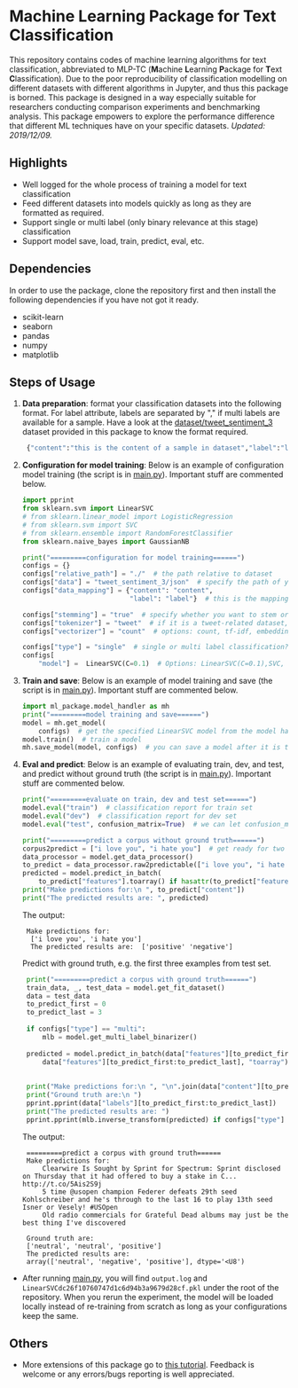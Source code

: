 # Machine Learning Package for Text Classification


This repository contains codes of machine learning algorithms for text classification, abbreviated to MLP-TC (**M**achine **L**earning **P**ackage for **T**ext **C**lassification).
Due to the poor reproducibility of classification modelling on different datasets with different algorithms in Jupyter, and thus this package is borned. This package is designed in a way especially suitable for researchers conducting comparison experiments and benchmarking analysis.
This package empowers to explore the performance difference that different ML techniques have on your specific datasets.  _Updated: 2019/12/09._

## Highlights

- Well logged for the whole process of training a model for text classification 
- Feed different datasets into models quickly as long as they are formatted as required.
- Support single or multi label (only binary relevance at this stage) classification
- Support model save, load, train, predict, eval, etc.
   
## Dependencies
In order to use the package, clone the repository first and then install the following dependencies if you have not got it ready. 

- scikit-learn
- seaborn
- pandas
- numpy
- matplotlib

## Steps of Usage
1. **Data preparation**: format your classification datasets into the following format. For label attribute, labels are separated by "," if multi labels are available for a sample.
   Have a look at the [dataset/tweet_sentiment_3](dataset/tweet_sentiment_3) dataset provided in this package to know the format required. 
   ```python
    {"content":"this is the content of a sample in dataset","label":"label1,label2,..."}
    ```
2. **Configuration for model training**: Below is an example of configuration model training (the script is in [main.py](main.py)). Important stuff are commented below.

    ```python
    import pprint
    from sklearn.svm import LinearSVC
    # from sklearn.linear_model import LogisticRegression
    # from sklearn.svm import SVC
    # from sklearn.ensemble import RandomForestClassifier
    from sklearn.naive_bayes import GaussianNB
    
    print("=========configuration for model training======")
    configs = {}
    configs["relative_path"] = "./"  # the path relative to dataset
    configs["data"] = "tweet_sentiment_3/json"  # specify the path of your data that is under the dataset dir
    configs["data_mapping"] = {"content": "content",
                               "label": "label"}  # this is the mapping from the package required attribute names to your json dataset attributes
    
    configs["stemming"] = "true"  # specify whether you want to stem or not in preprocessing
    configs["tokenizer"] = "tweet"  # if it is a tweet-related dataset, it is suggested to use tweet tokenizer, or "string"
    configs["vectorizer"] = "count"  # options: count, tf-idf, embeddings/glove.twitter.27B.100d.txt.gz
    
    configs["type"] = "single"  # single or multi label classification?
    configs[
        "model"] =  LinearSVC(C=0.1)  # Options: LinearSVC(C=0.1),SVC, LogisticRegression(solver='ibfgs'),GaussianNB(),RandomForest, etc.
    ```

3. **Train and save**: Below is an example of model training and save (the script is in [main.py](main.py)). Important stuff are commented below.
    ```python
   import ml_package.model_handler as mh
    print("=========model training and save======")
    model = mh.get_model(
        configs)  # get the specified LinearSVC model from the model handler with configs passed as the parameter
    model.train()  # train a model
    mh.save_model(model, configs)  # you can save a model after it is trained
    ```
4. **Eval and predict**: Below is an example of evaluating train, dev, and test, and predict without ground truth (the script is in [main.py](main.py)). Important stuff are commented below.
    ```python
    print("=========evaluate on train, dev and test set======")
    model.eval("train")  # classification report for train set
    model.eval("dev")  # classification report for dev set
    model.eval("test", confusion_matrix=True)  # we can let confusion_matrix=True so as to report confusion matrix as well
    
    print("=========predict a corpus without ground truth======")
    corpus2predict = ["i love you", "i hate you"]  # get ready for two documents
    data_processor = model.get_data_processor()
    to_predict = data_processor.raw2predictable(["i love you", "i hate you"])
    predicted = model.predict_in_batch(
        to_predict["features"].toarray() if hasattr(to_predict["features"], "toarray") else to_predict["features"])
    print("Make predictions for:\n ", to_predict["content"])
    print("The predicted results are: ", predicted)
    ```
     The output:
      
        Make predictions for:
         ['i love you', 'i hate you']
         The predicted results are:  ['positive' 'negative']
         
   Predict with ground truth, e.g. the first three examples from test set.
   ```python
    print("=========predict a corpus with ground truth======")
    train_data, _, test_data = model.get_fit_dataset()
    data = test_data
    to_predict_first = 0
    to_predict_last = 3
    
    if configs["type"] == "multi":
        mlb = model.get_multi_label_binarizer()
    
    predicted = model.predict_in_batch(data["features"][to_predict_first:to_predict_last].toarray() if hasattr(
        data["features"][to_predict_first:to_predict_last], "toarray") else data["features"][
                                                                            to_predict_first:to_predict_last])
    
    print("Make predictions for:\n ", "\n".join(data["content"][to_predict_first:to_predict_last]))
    print("Ground truth are:\n ")
    pprint.pprint(data["labels"][to_predict_first:to_predict_last])
    print("The predicted results are: ")
    pprint.pprint(mlb.inverse_transform(predicted) if configs["type"] == "multi" else predicted)
    ```
   The output:
      
        =========predict a corpus with ground truth======
        Make predictions for:
            Clearwire Is Sought by Sprint for Spectrum: Sprint disclosed on Thursday that it had offered to buy a stake in C... http://t.co/5Ais2S9j
            5 time @usopen champion Federer defeats 29th seed Kohlschreiber and he's through to the last 16 to play 13th seed Isner or Vesely! #USOpen
            Old radio commercials for Grateful Dead albums may just be the best thing I've discovered
            
        Ground truth are:
        ['neutral', 'neutral', 'positive']
        The predicted results are: 
        array(['neutral', 'negative', 'positive'], dtype='<U8')
         
 * After running [main.py](main.py), you will find `output.log` and `LinearSVCdc26f10760747d1c6d94b3a9679d28cf.pkl` under the root of the repository. When you rerun the experiment, the model will be loaded locally instead of re-training from scratch as long as your configurations keep the same.

## Others
- More extensions of this package go to [this tutorial](/). Feedback is welcome or any errors/bugs reporting is well appreciated.
